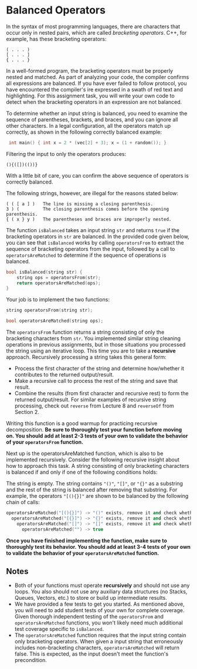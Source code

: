 # Balanced Operators
In the syntax of most programming languages, there are characters that occur only in nested pairs, which are called *bracketing operators*. C++, for example, has these bracketing operators:

~~~
( . . . )
[ . . . ]
{ . . . }
~~~

In a well-formed program, the bracketing operators must be properly nested and matched. As part of analyzing your code, the compiler confirms all expressions are balanced. If you have ever failed to follow protocol, you have encountered the compiler's ire expressed in a swath of red text and highlighting. For this assignment task, you will write your own code to detect when the bracketing operators in an expression are not balanced.

To determine whether an input string is balanced, you need to examine the sequence of parentheses, brackets, and braces, and you can ignore all other characters. In a legal configuration, all the operators match up correctly, as shown in the following correctly balanced example:

~~~cpp
 int main() { int x = 2 * (vec[2] + 3); x = (1 + random()); }
~~~

Filtering the input to only the operators produces:

~~~
(){([])(())}
~~~

With a little bit of care, you can confirm the above sequence of operators is correctly balanced.

The following strings, however, are illegal for the reasons stated below:

~~~
( ( [ a ] )   The line is missing a closing parenthesis.
3 ) (         The closing parenthesis comes before the opening parenthesis.
{ ( x } y )   The parentheses and braces are improperly nested.
~~~

The function `isBalanced` takes an input string `str` and returns `true` if the bracketing operators in `str` are balanced. In the provided code given below, you can see that `isBalanced` works by calling `operatorsFrom` to extract the sequence of bracketing operators from the input, followed by a call to `operatorsAreMatched` to determine if the sequence of operations is balanced.

~~~cpp
bool isBalanced(string str) {
    string ops = operatorsFrom(str);
    return operatorsAreMatched(ops);
}
~~~

Your job is to implement the two functions:

~~~cpp
string operatorsFrom(string str);

bool operatorsAreMatched(string ops);
~~~

The `operatorsFrom` function returns a string consisting of only the bracketing characters from `str`. You implemented similar string cleaning operations in previous assignments, but in those situations you processed the string using an iterative loop. This time you are to take a **recursive** approach. Recursively processing a string takes this general form:

- Process the first character of the string and determine how/whether it contributes to the returned output/result.
- Make a recursive call to process the rest of the string and save that result.
- Combine the results (from first character and recursive rest) to form the returned output/result.
For similar examples of recursive string processing, check out `reverse` from Lecture 8 and `reverseOf` from Section 2.

Writing this function is a good warmup for practicing recursive decomposition. **Be sure to thoroughly test your function before moving on. You should add at least 2-3 tests of your own to validate the behavior of your `operatorsFrom` function.**

Next up is the operatorsAreMatched function, which is also to be implemented recursively. Consider the following recursive insight about how to approach this task. A string consisting of only bracketing characters is balanced if and only if one of the following conditions holds:

The string is empty.
The string contains `"()"`, `"[]"`, or `"{}"` as a substring and the rest of the string is balanced after removing that substring.
For example, the operators `"[(){}]"` are shown to be balanced by the following chain of calls:

~~~cpp
operatorsAreMatched("[(){}]") -> "()" exists, remove it and check whether rest is matched 
  operatorsAreMatched("[{}]") -> "{}" exists, remove it and check whether rest is matched 
    operatorsAreMatched("[]") -> "[]" exists, remove it and check whether rest is matched 
      operatorsAreMatched("") -> true
~~~

**Once you have finished implementing the function, make sure to thoroughly test its behavior. You should add at least 3-4 tests of your own to validate the behavior of your `operatorsAreMatched` function.**


## Notes
- Both of your functions must operate **recursively** and should not use any loops. You also should not use any auxiliary data structures (no Stacks, Queues, Vectors, etc.) to store or build up intermediate results.
- We have provided a few tests to get you started. As mentioned above, you will need to add student tests of your own for complete coverage. Given thorough independent testing of the `operatorsFrom` and `operatorsAreMatched` functions, you won't likely need much additional test coverage specific to `isBalanced`.
- The `operatorsAreMatched` function requires that the input string contain only bracketing operators. When given a input string that erroneously includes non-bracketing characters, `operatorsAreMatched` will return false. This is expected, as the input doesn't meet the function's precondition.

